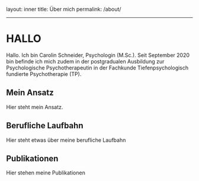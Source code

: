 layout: inner
title: Über mich
permalink: /about/

---

# HALLO
Hallo. Ich bin Carolin Schneider, Psychologin (M.Sc.). Seit September 2020 bin befinde ich mich zudem in der postgradualen Ausbildung zur Psychologische Psychotherapeutin in der Fachkunde Tiefenpsychologisch fundierte Psychotherapie (TP).

## Mein Ansatz
Hier steht mein Ansatz. 

## Berufliche Laufbahn
Hier steht etwas über meine berufliche Laufbahn

## Publikationen
Hier stehen meine Publikationen

